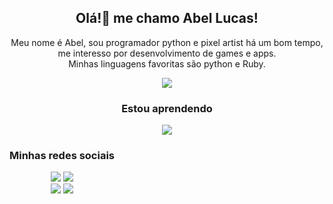 <div align="center">
<h2>Olá!👋 me chamo Abel Lucas!</h2>
<div>
    <p>  
        Meu nome é Abel, sou programador python e pixel artist há um bom tempo, me interesso por desenvolvimento de games e apps.</br>
        Minhas linguagens favoritas são python e Ruby. 
    </p>
</div>

<div>
    <img src="https://skillicons.dev/icons?i=python,ruby" />
</div>
<div>
    <h3>Estou aprendendo</h3>
    <div>
        <img src="https://skillicons.dev/icons?i=flask,blender,ruby,gamemakerstudio,godot,unity&perline=3"/>
    </div>
</div>
<div  style=" height: 100%;position: absolute;">
<h3>Minhas redes sociais</h3>
  <a href="https://www.instagram.com/abelarduu" target="_blank">
      <img src="https://img.shields.io/badge/Instagram-E4405F?style=for-the-badge&logo=instagram&logoColor=white"/></a>
  <a href="https://br.pinterest.com/BitPixelGame/" target="_blank">
      <img src="https://img.shields.io/badge/Pinterest-%23E60023.svg?&style=for-the-badge&logo=Pinterest&logoColor=white"/></a>
    </br>
  <a href="https://www.linkedin.com/in/Abel-Lucas" target="_blank">
    <img src="https://img.shields.io/badge/LinkedIn-0077B5?style=for-the-badge&logo=linkedin&logoColor=white"/></a>
  <a href="https://www.behance.net/abellucas1" target="_blank">
    <img src="https://img.shields.io/badge/-Behance-blue?style=for-the-badge&logo=behance&logoColor=white"/></a>
</div>
</div>
<!--
<h3 align="center">Minhas redes sociais</h3>
<p align="center">
    <img src="https://skillicons.dev/icons?i=instagram, linkedin" />
</p>-->
